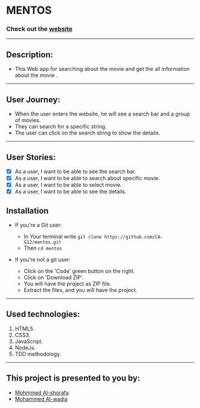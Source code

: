 # MENTOS

### Check out the [website](https://mentosaia.herokuapp.com/)

---

## Description:

-  This Web app for searching about the  movie and get the all information about the movie .

---

## User Journey:

- When the user enters the website, he will see a search bar and a group of movies.
- They can search for a specific string.
- The user can click on the search string to show the details.



---

## User Stories:

- [x] As a user, I want to be able to see the search bar.
- [x] As a user, I want to be able to search about specific movie.
- [x] As a user, I want to be able to select movie.
- [x] As a user, I want to be able to see the details.

## Installation

- If you're a Git user:

  - In Your terminal write
    `git clone https://github.com/CA-G12/mentos.git`
  - Then `cd mentos`

- If you're not a git user:

  - Click on the 'Code' green button on the right.
  - Click on 'Download ZIP'.
  - You will have the project as ZIP file.
  - Extract the files, and you will have the project.

---

## Used technologies:

1. HTML5.
2. CSS3.
3. JavaScript.
4. NodeJs.
5. TDD methodology.

---

## This project is presented to you by:

- [Mohmmed Al-shorafa](https://github.com/mohmmed23)
- [Mohammed Al-wadia ](https://github.com/mwadia)
